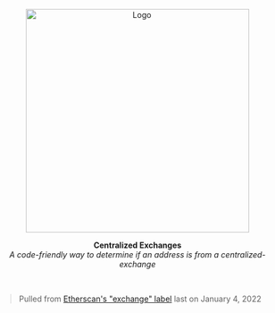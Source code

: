 <p align="center">
  <a><img src="https://etherscan.io/images/logo-ether.png?v=0.0.2" title="Logo" width="400"/></a>
</p>
<p align="center">
  <b>
    Centralized Exchanges
  </b>
  <br>
  <i>A code-friendly way to determine if an address is from a centralized-exchange</i>
  <br>
</p>

<br/>

> Pulled from [Etherscan's "exchange" label](https://etherscan.io/accounts/label/exchange?subcatid=undefined&size=100&start=0&col=1&order=asc) last on January 4, 2022

